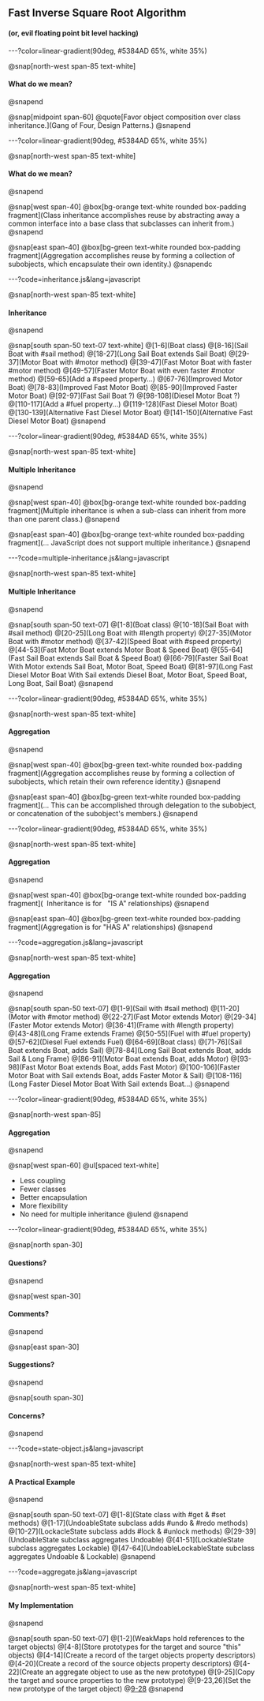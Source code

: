 ## Fast Inverse Square Root Algorithm 
#### (or, evil floating point bit level hacking)

---?color=linear-gradient(90deg, #5384AD 65%, white 35%)

@snap[north-west span-85 text-white]
#### What do we mean?
@snapend

@snap[midpoint span-60]
@quote[Favor object composition over class inheritance.](Gang of Four, Design Patterns.)
@snapend

---?color=linear-gradient(90deg, #5384AD 65%, white 35%)

@snap[north-west span-85 text-white]
#### What do we mean?
@snapend

@snap[west span-40]
@box[bg-orange text-white rounded box-padding fragment](Class inheritance accomplishes reuse by abstracting away a common interface into a base class that subclasses can inherit from.)
@snapend

@snap[east span-40]
@box[bg-green text-white rounded box-padding fragment](Aggregation accomplishes reuse by forming a collection of subobjects, which encapsulate their own identity.)
@snapendc

---?code=inheritance.js&lang=javascript

@snap[north-west span-85 text-white]
#### Inheritance
@snapend

@snap[south span-50 text-07 text-white]
@[1-6](Boat class)
@[8-16](Sail Boat with #sail method)
@[18-27](Long Sail Boat extends Sail Boat)
@[29-37](Motor Boat with #motor method)
@[39-47](Fast Motor Boat with faster #motor method)
@[49-57](Faster Motor Boat with even faster #motor method)
@[59-65](Add a #speed property...)
@[67-76](Improved Motor Boat)
@[78-83](Improved Fast Motor Boat)
@[85-90](Improved Faster Motor Boat)
@[92-97](Fast Sail Boat ?)
@[98-108](Diesel Motor Boat ?)
@[110-117](Add a #fuel property...)
@[119-128](Fast Diesel Motor Boat)
@[130-139](Alternative Fast Diesel Motor Boat)
@[141-150](Alternative Fast Diesel Motor Boat)
@snapend

---?color=linear-gradient(90deg, #5384AD 65%, white 35%)

@snap[north-west span-85 text-white]
#### Multiple Inheritance
@snapend

@snap[west span-40]
@box[bg-orange text-white rounded box-padding fragment](Multiple inheritance is when a sub-class can inherit from more than one parent class.)
@snapend

@snap[east span-40]
@box[bg-orange text-white rounded box-padding fragment](... JavaScript does not support multiple inheritance.)
@snapend

---?code=multiple-inheritance.js&lang=javascript

@snap[north-west span-85 text-white]
#### Multiple Inheritance
@snapend

@snap[south span-50 text-07]
@[1-8](Boat class)
@[10-18](Sail Boat with #sail method)
@[20-25](Long Boat with #length property)
@[27-35](Motor Boat with #motor method)
@[37-42](Speed Boat with #speed property)
@[44-53](Fast Motor Boat extends Motor Boat & Speed Boat)
@[55-64](Fast Sail Boat extends Sail Boat & Speed Boat)
@[66-79](Faster Sail Boat With Motor extends Sail Boat, Motor Boat, Speed Boat)
@[81-97](Long Fast Diesel Motor Boat With Sail extends Diesel Boat, Motor Boat, Speed Boat, Long Boat, Sail Boat)
@snapend

---?color=linear-gradient(90deg, #5384AD 65%, white 35%)

@snap[north-west span-85 text-white]
#### Aggregation
@snapend

@snap[west span-40]
@box[bg-green text-white rounded box-padding fragment](Aggregation accomplishes reuse by forming a collection of subobjects, which retain their own reference identity.)
@snapend

@snap[east span-40]
@box[bg-green text-white rounded box-padding fragment](... This can be accomplished through delegation to the subobject, or concatenation of the subobject's members.)
@snapend

---?color=linear-gradient(90deg, #5384AD 65%, white 35%)

@snap[north-west span-85 text-white]
#### Aggregation
@snapend

@snap[west span-40]
@box[bg-orange text-white rounded box-padding fragment](&nbsp; Inheritance is for &nbsp; "IS A" relationships)
@snapend

@snap[east span-40]
@box[bg-green text-white rounded box-padding fragment](Aggregation is for "HAS A" relationships)
@snapend

---?code=aggregation.js&lang=javascript

@snap[north-west span-85 text-white]
#### Aggregation
@snapend

@snap[south span-50 text-07]
@[1-9](Sail with #sail method)
@[11-20](Motor with #motor method)
@[22-27](Fast Motor extends Motor)
@[29-34](Faster Motor extends Motor)
@[36-41](Frame with #length property)
@[43-48](Long Frame extends Frame)
@[50-55](Fuel with #fuel property)
@[57-62](Diesel Fuel extends Fuel)
@[64-69](Boat class)
@[71-76](Sail Boat extends Boat, adds Sail)
@[78-84](Long Sail Boat extends Boat, adds Sail & Long Frame)
@[86-91](Motor Boat extends Boat, adds Motor)
@[93-98](Fast Motor Boat extends Boat, adds Fast Motor)
@[100-106](Faster Motor Boat with Sail extends Boat, adds Faster Motor & Sail)
@[108-116](Long Faster Diesel Motor Boat With Sail extends Boat...)
@snapend

---?color=linear-gradient(90deg, #5384AD 65%, white 35%)

@snap[north-west span-85]
#### Aggregation
@snapend

@snap[west span-60]
@ul[spaced text-white]
- Less coupling
- Fewer classes
- Better encapsulation
- More flexibility
- No need for multiple inheritance
@ulend
@snapend

---?color=linear-gradient(90deg, #5384AD 65%, white 35%)

@snap[north span-30]
#### Questions?
@snapend

@snap[west span-30]
#### Comments?
@snapend

@snap[east span-30]
#### Suggestions?
@snapend

@snap[south span-30]
#### Concerns?
@snapend

---?code=state-object.js&lang=javascript

@snap[north-west span-85 text-white]
#### A Practical Example
@snapend

@snap[south span-50 text-07]
@[1-8](State class with #get & #set methods)
@[1-17](UndoableState subclass adds #undo & #redo methods)
@[10-27](LockacleState subclass adds #lock & #unlock methods)
@[29-39](UndoableState subclass aggregates Undoable)
@[41-51](LockableState subclass aggregates Lockable)
@[47-64](UndoableLockableState subclass aggregates Undoable & Lockable)
@snapend

---?code=aggregate.js&lang=javascript

@snap[north-west span-85 text-white]
#### My Implementation
@snapend

@snap[south span-50 text-07]
@[1-2](WeakMaps hold references to the target objects)
@[4-8](Store prototypes for the target and source "this" objects)
@[4-14](Create a record of the target objects property descriptors)
@[4-20](Create a record of the source objects property descriptors)
@[4-22](Create an aggregate object to use as the new prototype)
@[9-25](Copy the target and source properties to the new prototype)
@[9-23,26](Set the new prototype of the target object)
@[9-28]()
@snapend
